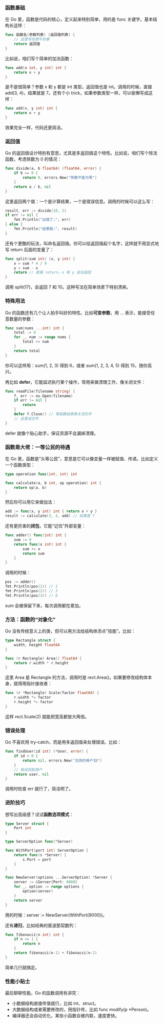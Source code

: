 ### 函数基础

在 Go 里，函数是代码的核心，定义起来特别简单，用的是 func 关键字。基本结构长这样：

```go
func 函数名(参数列表) (返回值列表) {
    // 这里写你想干的事
    return 返回值
}
```

比如说，咱们写个简单的加法函数：

```go
func add(x int, y int) int {
    return x + y
}
```

是不是很简单？参数 x 和 y 都是 int 类型，返回值也是 int。调用的时候，直接 add(3, 4)，结果就是 7。还有个小 trick，如果参数类型一样，可以偷懒写成这样：

```go
func add(x, y int) int {
    return x + y
}
```

效果完全一样，代码还更简洁。



### 返回值

Go 的返回值设计特别有意思，尤其是多返回值这个特性。比如说，咱们写个除法函数，考虑除数为 0 的情况：

```go
func divide(a, b float64) (float64, error) {
    if b == 0 {
        return 0, errors.New("除数不能为零")
    }
    return a / b, nil
}
```

这里返回两个值：一个是计算结果，一个是错误信息。调用的时候可以这么写：

```go
result, err := divide(10, 2)
if err != nil {
    fmt.Println("出错了:", err)
} else {
    fmt.Println("结果是:", result)
}
```

还有个更酷的玩法，叫命名返回值。你可以给返回值起个名字，这样就不用显式地写 return 后面的变量了：

```go
func split(sum int) (x, y int) {
    x = sum * 4 / 9
    y = sum - x
    return // 直接 return，x 和 y 自动返回
}
```

调用 split(17)，会返回 7 和 10。这种写法在简单场景下特别清爽。



### 特殊用法

Go 的函数还有几个让人拍手叫好的特性。比如**可变参数**，用 ... 表示，能接受任意数量的参数：

```go
func sum(nums ...int) int {
    total := 0
    for _, num := range nums {
        total += num
    }
    return total
}
```

你可以这样用：sum(1, 2, 3) 得到 6，或者 sum(1, 2, 3, 4, 5) 得到 15，随你高兴。

再比如 **defer**，它能延迟执行某个操作，常用来做清理工作，像关闭文件：

```go
func readFile(filename string) {
    f, err := os.Open(filename)
    if err != nil {
        return
    }
    defer f.Close() // 等函数结束再关闭文件
    // 这里读文件
}
```

defer 就像个贴心助手，保证资源不会漏掉清理。



### 函数是大佬：一等公民的待遇

在 Go 里，函数是“头等公民”，意思是它可以像变量一样被赋值、传递。比如定义一个函数类型：

```go
type operation func(int, int) int

func calculate(a, b int, op operation) int {
    return op(a, b)
}
```

然后你可以用它来做加法：

```go
add := func(x, y int) int { return x + y }
result := calculate(3, 4, add) // 结果是 7
```

还有更厉害的**闭包**，它能“记住”外部变量：

```go
func adder() func(int) int {
    sum := 0
    return func(x int) int {
        sum += x
        return sum
    }
}
```

调用的时候：

```go
pos := adder()
fmt.Println(pos(1)) // 1
fmt.Println(pos(2)) // 3
fmt.Println(pos(3)) // 6
```

sum 会被保留下来，每次调用都在累加。



### 方法：函数的“对象化”

Go 没有传统意义上的类，但可以用方法给结构体添点“技能”。比如：

```go
type Rectangle struct {
    width, height float64
}

func (r Rectangle) Area() float64 {
    return r.width * r.height
}
```

这里 Area 是 Rectangle 的方法，调用时是 rect.Area()。如果要修改结构体本身，就得用指针接收者：

```go
func (r *Rectangle) Scale(factor float64) {
    r.width *= factor
    r.height *= factor
}
```

这样 rect.Scale(2) 就能把宽高都放大两倍。



### 错误处理

Go 不喜欢用 try-catch，而是用多返回值来处理错误。比如：

```go
func findUser(id int) (*User, error) {
    if id < 0 {
        return nil, errors.New("无效的用户ID")
    }
    // 假设找到用户
    return user, nil
}
```

调用时检查 err 就行了，简洁明了。



### 进阶技巧

想写出高级感？试试**函数选项模式**：

```go
type Server struct {
    Port int
}

type ServerOption func(*Server)

func WithPort(port int) ServerOption {
    return func(s *Server) {
        s.Port = port
    }
}

func NewServer(options ...ServerOption) *Server {
    server := &Server{Port: 8080}
    for _, option := range options {
        option(server)
    }
    return server
}
```

用的时候：server := NewServer(WithPort(9000))。

还有**递归**，比如经典的斐波那契数列：

```go
func fibonacci(n int) int {
    if n <= 1 {
        return n
    }
    return fibonacci(n-1) + fibonacci(n-2)
}
```

简单几行就搞定。



### 性能小贴士

最后聊聊性能。Go 的函数调用有讲究：

- 小数据结构直接传值就行，比如 int、struct。
- 大数据结构或者需要修改的，用指针传，比如 func modify(p *Person)。
- 编译器还会自动优化，某些小函数会被内联，速度更快。
